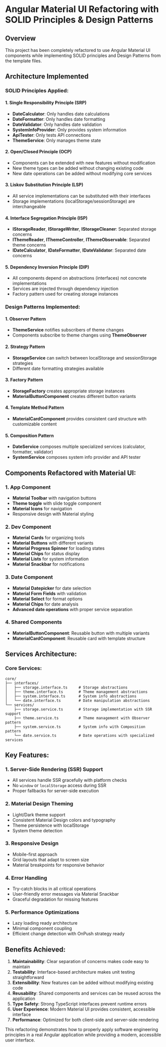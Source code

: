 # Angular Material UI Refactoring with SOLID Principles & Design Patterns

## Overview
This project has been completely refactored to use Angular Material UI components while implementing SOLID principles and Design Patterns from the template files.

## Architecture Implemented

### SOLID Principles Applied:

#### 1. Single Responsibility Principle (SRP)
- **DateCalculator**: Only handles date calculations
- **DateFormatter**: Only handles date formatting  
- **DateValidator**: Only handles date validation
- **SystemInfoProvider**: Only provides system information
- **ApiTester**: Only tests API connections
- **ThemeService**: Only manages theme state

#### 2. Open/Closed Principle (OCP)
- Components can be extended with new features without modification
- New theme types can be added without changing existing code
- New date operations can be added without modifying core services

#### 3. Liskov Substitution Principle (LSP)
- All service implementations can be substituted with their interfaces
- Storage implementations (localStorage/sessionStorage) are interchangeable

#### 4. Interface Segregation Principle (ISP)
- **IStorageReader**, **IStorageWriter**, **IStorageCleaner**: Separated storage concerns
- **IThemeReader**, **IThemeController**, **IThemeObservable**: Separated theme concerns
- **IDateCalculator**, **IDateFormatter**, **IDateValidator**: Separated date concerns

#### 5. Dependency Inversion Principle (DIP)
- All components depend on abstractions (interfaces) not concrete implementations
- Services are injected through dependency injection
- Factory pattern used for creating storage instances

### Design Patterns Implemented:

#### 1. Observer Pattern
- **ThemeService** notifies subscribers of theme changes
- Components subscribe to theme changes using **ThemeObserver**

#### 2. Strategy Pattern
- **StorageService** can switch between localStorage and sessionStorage strategies
- Different date formatting strategies available

#### 3. Factory Pattern
- **StorageFactory** creates appropriate storage instances
- **MaterialButtonComponent** creates different button variants

#### 4. Template Method Pattern
- **MaterialCardComponent** provides consistent card structure with customizable content

#### 5. Composition Pattern
- **DateService** composes multiple specialized services (calculator, formatter, validator)
- **SystemService** composes system info provider and API tester

## Components Refactored with Material UI:

### 1. App Component
- **Material Toolbar** with navigation buttons
- **Theme toggle** with slide toggle component
- **Material Icons** for navigation
- Responsive design with Material styling

### 2. Dev Component  
- **Material Cards** for organizing tools
- **Material Buttons** with different variants
- **Material Progress Spinner** for loading states
- **Material Chips** for status display
- **Material Lists** for system information
- **Material Snackbar** for notifications

### 3. Date Component
- **Material Datepicker** for date selection
- **Material Form Fields** with validation
- **Material Select** for format options
- **Material Chips** for date analysis
- **Advanced date operations** with proper service separation

### 4. Shared Components
- **MaterialButtonComponent**: Reusable button with multiple variants
- **MaterialCardComponent**: Reusable card with template structure

## Services Architecture:

### Core Services:
```
core/
├── interfaces/
│   ├── storage.interface.ts     # Storage abstractions
│   ├── theme.interface.ts       # Theme management abstractions  
│   ├── system.interface.ts      # System info abstractions
│   └── date.interface.ts        # Date manipulation abstractions
└── services/
    ├── storage.service.ts       # Storage implementation with SSR support
    ├── theme.service.ts         # Theme management with Observer pattern
    ├── system.service.ts        # System info with Composition pattern
    └── date.service.ts          # Date operations with specialized services
```

## Key Features:

### 1. Server-Side Rendering (SSR) Support
- All services handle SSR gracefully with platform checks
- No `window` or `localStorage` access during SSR
- Proper fallbacks for server-side execution

### 2. Material Design Theming
- Light/Dark theme support
- Consistent Material Design colors and typography
- Theme persistence with localStorage
- System theme detection

### 3. Responsive Design
- Mobile-first approach
- Grid layouts that adapt to screen size
- Material breakpoints for responsive behavior

### 4. Error Handling
- Try-catch blocks in all critical operations
- User-friendly error messages via Material Snackbar
- Graceful degradation for missing features

### 5. Performance Optimizations
- Lazy loading ready architecture
- Minimal component coupling
- Efficient change detection with OnPush strategy ready

## Benefits Achieved:

1. **Maintainability**: Clear separation of concerns makes code easy to maintain
2. **Testability**: Interface-based architecture makes unit testing straightforward  
3. **Extensibility**: New features can be added without modifying existing code
4. **Reusability**: Shared components and services can be reused across the application
5. **Type Safety**: Strong TypeScript interfaces prevent runtime errors
6. **User Experience**: Modern Material UI provides consistent, accessible interface
7. **Performance**: Optimized for both client-side and server-side rendering

This refactoring demonstrates how to properly apply software engineering principles in a real Angular application while providing a modern, accessible user interface.
